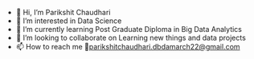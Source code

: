- 👋 Hi, I’m Parikshit Chaudhari
- 👀 I’m interested in Data Science
- 🌱 I’m currently learning Post Graduate Diploma in Big Data Analytics
- 💞️ I’m looking to collaborate on Learning new things and data projects
- 📫 How to reach me 📧parikshitchaudhari.dbdamarch22@gmail.com

